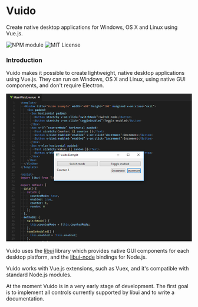 # Vuido

Create native desktop applications for Windows, OS X and Linux using Vue.js.

![NPM module](https://img.shields.io/npm/v/vuido.svg) ![MIT License](https://img.shields.io/github/license/mimecorg/vuido.svg)

### Introduction

Vuido makes it possible to create lightweight, native desktop applications using Vue.js. They can run on Windows, OS X and Linux, using native GUI components, and don't require Electron.

![](.gitbook/assets/vuido-example.png)

Vuido uses the [libui](https://github.com/andlabs/libui) library which provides native GUI components for each desktop platform, and the [libui-node](https://github.com/parro-it/libui-node) bindings for Node.js.

Vuido works with Vue.js extensions, such as Vuex, and it's compatible with standard Node.js modules.

At the moment Vuido is in a very early stage of development. The first goal is to implement all controls currently supported by libui and to write a documentation.

